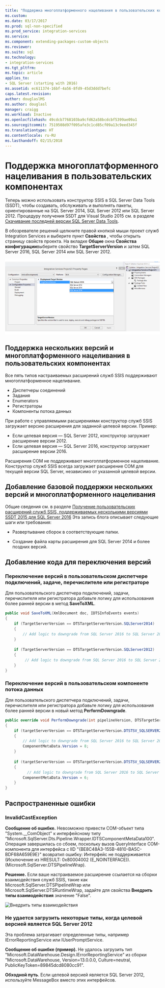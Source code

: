 ```yaml
---
title: "Поддержка многоплатформенного нацеливания в пользовательских компонентах | Документы Майкрософт"
ms.custom: 
ms.date: 03/17/2017
ms.prod: sql-non-specified
ms.prod_service: integration-services
ms.service: 
ms.component: extending-packages-custom-objects
ms.reviewer: 
ms.suite: sql
ms.technology:
- integration-services
ms.tgt_pltfrm: 
ms.topic: article
applies_to:
- SQL Server (starting with 2016)
ms.assetid: ec611374-16bf-4a56-8fd9-45d3ddd7befc
caps.latest.revision: 
author: douglaslMS
ms.author: douglasl
manager: craigg
ms.workload: Inactive
ms.openlocfilehash: 49cdcb7768103ba9cfd62a58bcdcbf5399ae09a1
ms.sourcegitcommit: 7519508d97f095afe3c1cd85cf09a13c9eed345f
ms.translationtype: HT
ms.contentlocale: ru-RU
ms.lasthandoff: 02/15/2018
---
```

# <a name="support-multi-targeting-in-your-custom-components"></a>Поддержка многоплатформенного нацеливания в пользовательских компонентах
 Теперь можно использовать конструктор SSIS в SQL Server Data Tools (SSDT), чтобы создавать, обслуживать и выполнять пакеты, ориентированные на SQL Server 2014, SQL Server 2012 или SQL Server 2012. Процедуру получения SSDT для Visual Studio 2015 см. в разделе [Скачивание последней версии SQL Server Data Tools](../../ssdt/download-sql-server-data-tools-ssdt.md). 

 В обозревателе решений щелкните правой кнопкой мыши проект служб Integration Services и выберите пункт **Свойства** , чтобы открыть страницу свойств проекта. На вкладке **Общие** окна **Свойства конфигурации**выберите свойство **TargetServerVersion** и затем SQL Server 2016, SQL Server 2014 или SQL Server 2012.  
   
 ![Свойство TargetServerVersion в диалоговом окне свойств проекта](../../integration-services/media/targetserverversion2.png "Свойство TargetServerVersion в диалоговом окне свойств проекта")  
 
 ## <a name="multiple-version-support-and-multi-targeting-for-custom-components"></a>Поддержка нескольких версий и многоплатформенного нацеливания в пользовательских компонентах
 
Все пять типов настраиваемых расширений служб SSIS поддерживают многоплатформенное нацеливание.
-   Диспетчеры соединений
-   Задания
-   Enumerators
-   Регистраторы
-   Компоненты потока данных

При работе с управляемыми расширениями конструктор служб SSIS загружает версию расширения для заданной целевой версии. Пример:
-   Если целевая версия — SQL Server 2012, конструктор загружает расширение версии 2012.
-   Если целевая версия — SQL Server 2016, конструктор загружает расширение версии 2016.

Расширения COM не поддерживают многоплатформенное нацеливание. Конструктор служб SSIS всегда загружает расширение COM для текущей версии SQL Server, независимо от указанной целевой версии.

## <a name="add-basic-support-for-multiple-versions-and-multi-targeting"></a>Добавление базовой поддержки нескольких версий и многоплатформенного нацеливания

Общие сведения см. в разделе [Получение пользовательских расширений служб SSIS, поддерживаемых несколькими версиями SSDT 2015 для SQL Server 2016](https://blogs.msdn.microsoft.com/ssis/2016/04/19/getting-your-ssis-custom-extensions-to-be-supported-by-the-multi-version-support-of-ssdt-2015-for-sql-server-2016/) Эта запись блога описывает следующие шаги или требования:

-   Развертывание сборок в соответствующие папки.

-   Создание файла карты расширения для SQL Server 2014 и более поздних версий.

## <a name="add-code-to-switch-versions"></a>Добавление кода для переключения версий

### <a name="switch-versions-in-a-custom-connection-manager-task-enumerator-or-log-provider"></a>Переключение версий в пользовательском диспетчере подключений, задаче, перечислителе или регистраторе

Для пользовательского диспетчера подключений, задачи, перечислителя или регистратора добавьте логику для использования более ранней версии в метод **SaveToXML**.

```csharp
public void SaveToXML(XmlDocument doc, IDTSInfoEvents events)
{
    if (TargetServerVersion == DTSTargetServerVersion.SQLServer2014)
    {
        // Add logic to downgrade from SQL Server 2016 to SQL Server 2014.
    }

    if (TargetServerVersion == DTSTargetServerVersion.SQLServer2012)
    {
         // Add logic to downgrade from SQL Server 2016 to SQL Server 2012.
    }
}
```

### <a name="switch-versions-in-a-custom-data-flow-component"></a>Переключение версий в пользовательском компоненте потока данных

Для пользовательского диспетчера подключений, задачи, перечислителя или регистратора добавьте логику для использования более ранней версии в новый метод **PerformDowngrade**.

```csharp
public override void PerformDowngrade(int pipelineVersion, DTSTargetServerVersion targetServerVersion)
{
    if (targetServerVersion == DTSTargetServerVersion.DTSTSV_SQLSERVER2014)
    {
        // Add logic to downgrade from SQL Server 2016 to SQL Server 2014.
        ComponentMetaData.Version = 8;
    }

    if (targetServerVersion == DTSTargetServerVersion.DTSTSV_SQLSERVER2012)
    {
          // Add logic to downgrade from SQL Server 2016 to SQL Server 2012.
        ComponentMetaData.Version = 6;
    }
}
```

## <a name="common-errors"></a>Распространенные ошибки

### <a name="invalidcastexception"></a>InvalidCastException

**Сообщение об ошибке.** Невозможно привести COM-объект типа "System.__ComObject" к интерфейсному типу "Microsoft.SqlServer.Dts.Pipeline.Wrapper.IDTSComponentMetaData100". Операция завершилась со сбоем, поскольку вызов QueryInterface COM-компонента для интерфейса с IID "{BE8C48A3-155B-4810-BA5C-BDF68A659E9E}" возвратил ошибку: Интерфейс не поддерживается (Исключение из HRESULT: 0x80004002 (E_NOINTERFACE)). (Microsoft.SqlServer.DTSPipelineWrap).

**Решение.** Если ваше настраиваемое расширение ссылается на сборки взаимодействия служб SSIS, такие как Microsoft.SqlServer.DTSPipelineWrap или Microsoft.SqlServer.DTSRuntimeWrap, задайте для свойства **Внедрить типы взаимодействия** значение "False".

![Внедрить типы взаимодействия](../../integration-services/extending-packages-custom-objects/media/embed-interop-types.png)

### <a name="unable-to-load-some-types-when-target-version-is-sql-server-2012"></a>Не удается загрузить некоторые типы, когда целевой версией является SQL Server 2012

Эта проблема затрагивает определенные типы, например IErrorReportingService или IUserPromptService.

**Сообщение об ошибке (пример).** Не удалось загрузить тип "Microsoft.DataWarehouse.Design.IErrorReportingService" из сборки "Microsoft.DataWarehouse, Version=13.0.0.0, Culture=neutral, PublicKeyToken=89845dcd8080cc91".

**Обходной путь**. Если целевой версией является SQL Server 2012, используйте MessageBox вместо этих интерфейсов.

